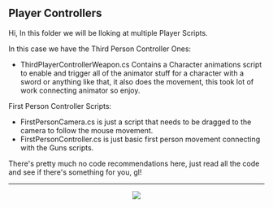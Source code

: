 ## Player Controllers

Hi, In this folder we will be lloking at multiple Player Scripts.

In this case we have the Third Person Controller Ones:
* ThirdPlayerControllerWeapon.cs Contains a Character animations script to enable and trigger all of the animator stuff for a character with a sword or anything like that, it also does the movement, this took lot of work connecting animator so enjoy.

First Person Controller Scripts:
* FirstPersonCamera.cs is just a script that needs to be dragged to the camera to follow the mouse movement.
* FirstPersonController.cs is just basic first person movement connecting with the Guns scripts.

There's pretty much no code recommendations here, just read all the code and see if there's something for you, gl!

---
<div align=center>
  <img src="https://forthebadge.com/images/badges/made-with-c-sharp.svg" />
</div>
